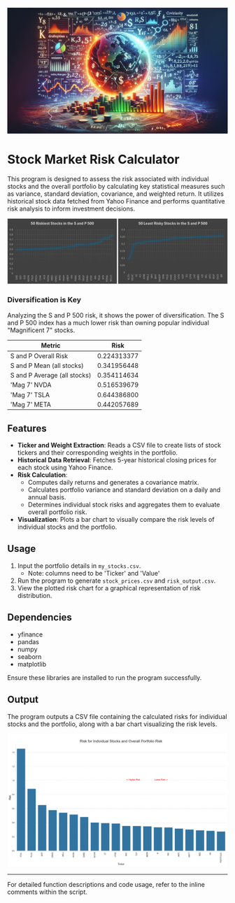 ![alt-text](risk_pic.png "Stock Market Risk") 
# Stock Market Risk Calculator

This program is designed to assess the risk associated with individual stocks and the overall portfolio by calculating 
key statistical measures such as variance, standard deviation, covariance, and weighted return. It utilizes historical 
stock data fetched from Yahoo Finance and performs quantitative risk analysis to inform investment decisions.

![alt-text](most_least.png "Most and Least Risky Stocks") 

### Diversification is Key
Analyzing the S and P 500 risk, it shows the power of diversification. The S and P 500 index has a much lower risk than 
owning popular individual "Magnificent 7" stocks.

| Metric                      | Risk        |  
|-----------------------------|-------------|
| S and P Overall Risk        | 0.224313377 |
| S and P Mean (all stocks)   | 0.341956448 |
| S and P Average (all stocks) | 0.354114634 |
| 'Mag 7'    NVDA             | 0.516539679 |
| 'Mag 7'    TSLA             | 0.644386800 |
| 'Mag 7'    META             | 0.442057689 |

## Features

- **Ticker and Weight Extraction**: Reads a CSV file to create lists of stock tickers and their corresponding weights in the portfolio.
- **Historical Data Retrieval**: Fetches 5-year historical closing prices for each stock using Yahoo Finance.
- **Risk Calculation**:
  - Computes daily returns and generates a covariance matrix.
  - Calculates portfolio variance and standard deviation on a daily and annual basis.
  - Determines individual stock risks and aggregates them to evaluate overall portfolio risk.
- **Visualization**: Plots a bar chart to visually compare the risk levels of individual stocks and the portfolio.

## Usage

1. Input the portfolio details in `my_stocks.csv`. 
   - Note: columns need to be 'Ticker' and 'Value'
2. Run the program to generate `stock_prices.csv` and `risk_output.csv`.
3. View the plotted risk chart for a graphical representation of risk distribution.

## Dependencies

- yfinance
- pandas
- numpy
- seaborn
- matplotlib

Ensure these libraries are installed to run the program successfully.

## Output

The program outputs a CSV file containing the calculated risks for individual stocks and the portfolio, 
along with a bar chart visualizing the risk levels.

![alt-text](chart.png "Risk Chart")

---

For detailed function descriptions and code usage, refer to the inline comments within the script.
```

